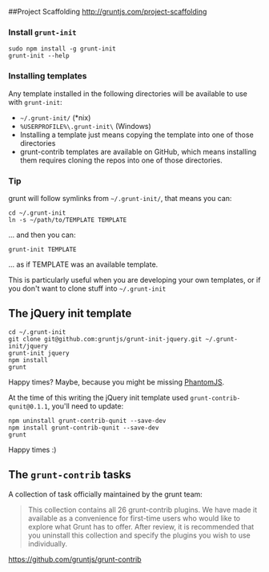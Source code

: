 ##Project Scaffolding
<http://gruntjs.com/project-scaffolding>


### Install `grunt-init`

    sudo npm install -g grunt-init
    grunt-init --help


### Installing templates

Any template installed in the following directories will be available to use
with `grunt-init`:

- `~/.grunt-init/` (*nix)
- `%USERPROFILE%\.grunt-init\` (Windows)
- Installing a template just means copying the template into one of those
directories
- grunt-contrib templates are available on GitHub, which means installing
them requires cloning the repos into one of those directories.


### Tip

grunt will follow symlinks from `~/.grunt-init/`, that means you can:

    cd ~/.grunt-init
    ln -s ~/path/to/TEMPLATE TEMPLATE

... and then you can:

    grunt-init TEMPLATE

... as if TEMPLATE was an available template.

This is particularly useful when you are developing your own templates, or if
you don't want to clone stuff into `~/.grunt-init`


## The jQuery init template

    cd ~/.grunt-init
    git clone git@github.com:gruntjs/grunt-init-jquery.git ~/.grunt-init/jquery
    grunt-init jquery
    npm install
    grunt


Happy times? Maybe, because you might be missing [PhantomJS](http://phantomjs.org/).

At the time of this writing the jQuery init template used `grunt-contrib-qunit@0.1.1`,
you'll need to update:

    npm uninstall grunt-contrib-qunit --save-dev
    npm install grunt-contrib-qunit --save-dev
    grunt

Happy times :)


## The `grunt-contrib` tasks

A collection of task officially maintained by the grunt team:

<blockquote>
This collection contains all 26 grunt-contrib plugins. We have made it available
as a convenience for first-time users who would like to explore what Grunt has
to offer. After review, it is recommended that you uninstall this collection and
specify the plugins you wish to use individually.
</blockquote>

<https://github.com/gruntjs/grunt-contrib>

